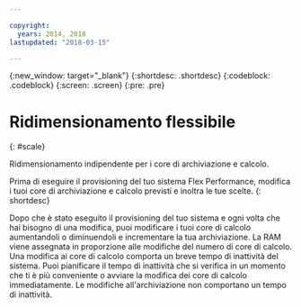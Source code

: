 ```yaml
---

copyright:
  years: 2014, 2018
lastupdated: "2018-03-15"

---
```


<!-- Attribute definitions --> 
{:new_window: target="_blank"}
{:shortdesc: .shortdesc}
{:codeblock: .codeblock}
{:screen: .screen}
{:pre: .pre}

# Ridimensionamento flessibile 
{: #scale}

Ridimensionamento indipendente per i core di archiviazione e calcolo.

Prima di eseguire il provisioning del tuo sistema Flex Performance, modifica i tuoi core di archiviazione e calcolo previsti e inoltra le tue scelte.
{: shortdesc}

Dopo che è stato eseguito il provisioning del tuo sistema e ogni volta che hai bisogno di una modifica, puoi modificare i tuoi core di calcolo aumentandoli o diminuendoli e incrementare la tua archiviazione. La RAM viene assegnata in proporzione alle modifiche del numero di core di calcolo. Una modifica ai core di calcolo comporta un breve tempo di inattività del sistema. Puoi pianificare il tempo di inattività che si verifica in un momento che ti è più conveniente o avviare la modifica dei core di calcolo immediatamente. Le modifiche all'archiviazione non comportano un tempo di inattività. 
